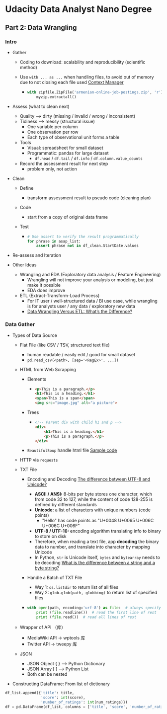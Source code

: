 # Udacity Data Analyst Nano Degree

## Part 2: Data Wrangling

### Intro

- Gather

  - Coding to download: scalability and reproducibility (scientific method)

  - Use `with ... as ...` when handling files, to avoid out of memory due to not closing each file used     [Context Manager](https://jeffknupp.com/blog/2016/03/07/python-with-context-managers/)

    - ```python
      with zipfile.ZipFile('armenian-online-job-postings.zip', 'r') as myzip:
          myzip.extractall()
      ```

- Assess (what to clean next)

  - Quality --> dirty (missing / invalid / wrong / inconsistent)
  - Tidiness --> messy (structural issue)
    - One variable per column
    - One observation per row
    - Each type of observational unit forms a table
  - Tools
    - Visual: spreadsheet for small dataset
    - Programmatic: pandas for large dataset
      - `df.head` / `df.tail` / `df.info` / `df.column.value_counts` 
  - Record the assessment result for next step
    - problem only, not action

- Clean

  - Define

    - transform assessment result to pseudo code (cleaning plan)

  - Code

    - start from a copy of original data frame

  - Test

    - ```python
      # Use assert to verify the result programmatically
      for phrase in asap_list:
          assert phrase not in df_clean.StartDate.values
      ```

- Re-assess and Iteration

- Other Ideas

  - Wrangling and EDA (Exploratory data analysis / Feature Engineering)
    - Wrangling will not improve your analysis or modeling, but just make it possible
    - EDA does improve
  - ETL (Extract-Transform-Load Process)
    - For IT user / well-structured data / BI use case, while wrangling is for analysts user / any data / exploratory new data 
    - [Data Wrangling Versus ETL: What’s the Difference?](https://tdwi.org/articles/2017/02/10/data-wrangling-and-etl-differences.aspx)

### Data Gather

- Types of Data Source

  - Flat File (like CSV / TSV, structured text file)

    - human readable / easily edit / good for small dataset
    - `pd.read_csv(<path>, [sep='<RegEx>', ...])` 

  - HTML from Web Scrapping

    - Elements

      - ```html
        <p>This is a paragraph.</p>
        <h1>This is a heading.</h1>
        <span>This is a span</span>
        <img src="image.jpg" alt="a picture">
        ```

    - Trees

      - ```html
        <!-- Parent div with child h1 and p -->
        <div>
            <h1>This is a heading.</h1>
            <p>This is a paragraph.</p>
        </div>
        ```

    - `BeautifulSoup` handle html file     [Sample code](../2_Wrangling_Code/gathering_html.ipynb)

  - HTTP via `requests` 

  - TXT File

    - Encoding and Decoding    [The difference between UTF-8 and Unicode?](http://www.polylab.dk/utf8-vs-unicode.html)
      - **ASCII / ANSI:** 8-bits per byte stores one character, which from code 32 to 127, while the content of code 128-255 is defined by different standards
      - **Unicode:** a list of characters with unique numbers (code points)
        - "Hello" has code points as "U+0048 U+0065 U+006C U+006C U+006F"
      - **UTF-8 / UTF-16:** encoding algorithm translating info to binary to store on disk
      - Therefore, when reading a text file, app **decoding** the binary data to number, and translate into character by mapping Unicode
      - In Python, `str` is Unicode itself, `bytes` and `bytearray` needs to be decoding     [What is the difference between a string and a byte string?](https://stackoverflow.com/questions/6224052/what-is-the-difference-between-a-string-and-a-byte-string)

    - Handle a Batch of TXT File

      - Way 1: `os.listdir` to return list of all files
      - Way 2: `glob.glob(path, globbing)` to return list of specified files

    - ```python
      with open(path, encoding='urf-8') as file:  # always specify 'encoding'
          print (file.readline())  # read the first line of rest
          print (file.read())  # read all lines of rest    
      ```

  - Wrapper of API （库）

    - MediaWiki API → wptools 库
    - Twitter API → tweepy 库

  - JSON

    - JSON Object { } --> Python Dictionary
    - JSON Array [ ] --> Python List
    - Both can be nested

- Constructing DataFrame: From list of dictionary 

```python
df_list.append({'title': title,
                'score': int(score),
                'number_of_ratings': int(num_ratings)})
df = pd.DataFrame(df_list, columns = ['title', 'score', 'number_of_ratings'])
```



